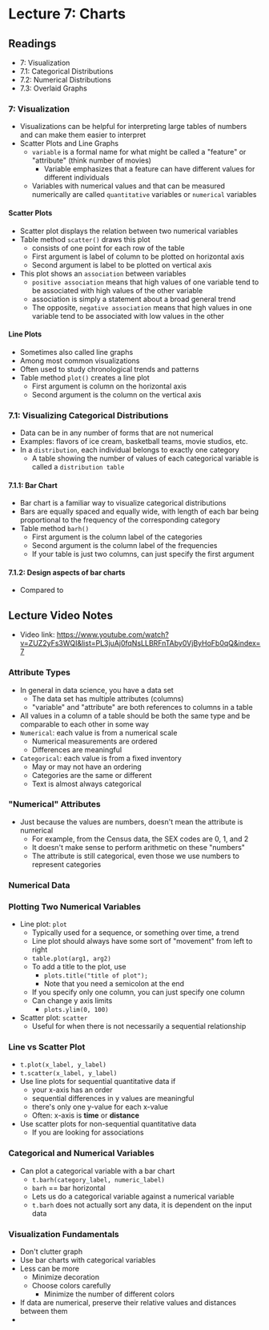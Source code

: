# Lecture 7: Charts

## Readings
- 7: Visualization
- 7.1: Categorical Distributions
- 7.2: Numerical Distributions
- 7.3: Overlaid Graphs

### 7: Visualization
- Visualizations can be helpful for interpreting large tables of numbers and can make them easier to interpret
- Scatter Plots and Line Graphs
  - `variable` is a formal name for what might be called a "feature" or "attribute" (think number of movies)
    - Variable emphasizes that a feature can have different values for different individuals
  - Variables with numerical values and that can be measured numerically are called `quantitative` variables or `numerical` variables
#### Scatter Plots
- Scatter plot displays the relation between two numerical variables
- Table method `scatter()` draws this plot
  - consists of one point for each row of the table
  - First argument is label of column to be plotted on horizontal axis
  - Second argument is label to be plotted on vertical axis
- This plot shows an `association` between variables
  - `positive association` means that high values of one variable tend to be associated with high values of the other variable
  - association is simply a statement about a broad general trend
  - The opposite, `negative association` means that high values in one variable tend to be associated with low values in the other
#### Line Plots
- Sometimes also called line graphs
- Among most common visualizations
- Often used to study chronological trends and patterns
- Table method `plot()` creates a line plot
  - First argument is column on the horizontal axis
  - Second argument is the column on the vertical axis
### 7.1: Visualizing Categorical Distributions
- Data can be in any number of forms that are not numerical
- Examples: flavors of ice cream, basketball teams, movie studios, etc.
- In a `distribution`, each individual belongs to exactly one category
  - A table showing the number of values of each categorical variable is called a `distribution table`
#### 7.1.1: Bar Chart
- Bar chart is a familiar way to visualize categorical distributions
- Bars are equally spaced and equally wide, with length of each bar being proportional to the frequency of the corresponding category
- Table method `barh()`
  - First argument is the column label of the categories
  - Second argument is the column label of the frequencies
  - If your table is just two columns, can just specify the first argument
#### 7.1.2: Design aspects of bar charts
- Compared to 
## Lecture Video Notes
- Video link: https://www.youtube.com/watch?v=ZUZ2yFs3WQI&list=PL3juAj0fqNsLLBRFnTAby0VjByHoFb0qQ&index=7

### Attribute Types
- In general in data science, you have a data set
  - The data set has multiple attributes (columns)
  - "variable" and "attribute" are both references to columns in a table
- All values in a column of a table should be both the same type and be comparable to each other in some way
- `Numerical`: each value is from a numerical scale
  - Numerical measurements are ordered
  - Differences are meaningful
- `Categorical`: each value is from a fixed inventory
  - May or may not have an ordering
  - Categories are the same or different
  - Text is almost always categorical
### "Numerical" Attributes
- Just because the values are numbers, doesn't mean the attribute is numerical
  - For example, from the Census data, the SEX codes are 0, 1, and 2
  - It doesn't make sense to perform arithmetic on these "numbers"
  - The attribute is still categorical, even those we use numbers to represent categories
### Numerical Data
### Plotting Two Numerical Variables
- Line plot: `plot`
  - Typically used for a sequence, or something over time, a trend
  - Line plot should always have some sort of "movement" from left to right
  - `table.plot(arg1, arg2)`
  - To add a title to the plot, use
    - `plots.title("title of plot");`
    - Note that you need a semicolon at the end
  - If you specify only one column, you can just specify one column
  - Can change y axis limits
    - `plots.ylim(0, 100)` 
- Scatter plot: `scatter`
  - Useful for when there is not necessarily a sequential relationship
### Line vs Scatter Plot
- `t.plot(x_label, y_label)`
- `t.scatter(x_label, y_label)`
- Use line plots for sequential quantitative data if
  - your x-axis has an order
  - sequential differences in y values are meaningful
  - there's only one y-value for each x-value
  - Often: x-axis is **time** or **distance**
- Use scatter plots for non-sequential quantitative data
  - If you are looking for associations
### Categorical and Numerical Variables
- Can plot a categorical variable with a bar chart
  - `t.barh(category_label, numeric_label)`
  - `barh` == bar horizontal
  - Lets us do a categorical variable against a numerical variable
  - `t.barh` does not actually sort any data, it is dependent on the input data
### Visualization Fundamentals
- Don't clutter graph
- Use bar charts with categorical variables
- Less can be more
  - Minimize decoration
  - Choose colors carefully
    - Minimize the number of different colors
- If data are numerical, preserve their relative values and distances between them
- 
